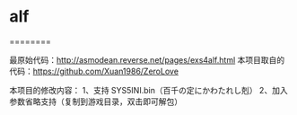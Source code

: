 # alf
========

最原始代码：http://asmodean.reverse.net/pages/exs4alf.html
本项目取自的代码：https://github.com/Xuan1986/ZeroLove

本项目的修改内容：
1、支持 SYS5INI.bin（百千の定にかわたれし剋）
2、加入参数省略支持（复制到游戏目录，双击即可解包）